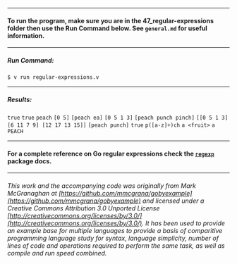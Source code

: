 ___
#### To run the program, make sure you are in the 47_regular-expressions folder then use the Run Command below. See `general.md` for useful information.
____
##### Run Command:

`$ v run regular-expressions.v`
___
##### Results:

`true`
`true`
`peach`
`[0 5]`
`[peach ea]`
`[0 5 1 3]`
`[peach punch pinch]`
`[[0 5 1 3] [6 11 7 9] [12 17 13 15]]`
`[peach punch]`
`true`
`p([a-z]+)ch`
`a <fruit>`
`a PEACH`
___
#### For a complete reference on Go regular expressions check the [`regexp`](http://golang.org/pkg/regexp/) package docs.
___

###### This work and the accompanying code was originally from Mark McGranaghan at [https://github.com/mmcgrana/gobyexample](https://github.com/mmcgrana/gobyexample) and licensed under a Creative Commons Attribution 3.0 Unported License [http://creativecommons.org/licenses/by/3.0/](http://creativecommons.org/licenses/by/3.0/). It has been used to provide an example base for multiple languages to provide a basis of comparitive programming language study for syntax, language simplicity, number of lines of code and operations required to perform the same task, as well as compile and run speed combined.